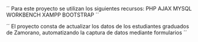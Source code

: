 ´´
Para este proyecto se utilizan los siguientes recursos:
PHP
AJAX
MYSQL WORKBENCH
XAMPP
BOOTSTRAP
´´

´´
El proyecto consta de actualizar los datos de los
estudiantes graduados de Zamorano, automatizando la
captura de datos mediante formularios
´´